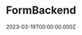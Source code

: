 ---
title: "FormBackend"
website: "https://www.formbackend.com/"
description: "FormBackend is a simple way to receive submissions from your HTML and JavaScript forms on your static website"
date: 2023-03-19T00:00:00.000Z
draft: false
tool: ["Form"]
---